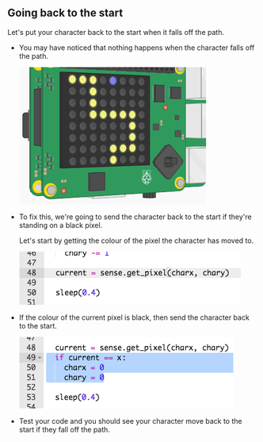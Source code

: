 ## Going back to the start

Let's put your character back to the start when it falls off the path.

+ You may have noticed that nothing happens when the character falls off the path.
    
    ![screenshot](images/tightrope-off-path.png)

+ To fix this, we're going to send the character back to the start if they're standing on a black pixel.
    
    Let's start by getting the colour of the pixel the character has moved to.
    
    ![screenshot](images/tightrope-get-pixel.png)

+ If the colour of the current pixel is black, then send the character back to the start.
    
    ![captura de tela](images/tightrope-reset.png)

+ Test your code and you should see your character move back to the start if they fall off the path.